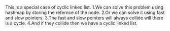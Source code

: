 This is a special case of cyclic linked list.
1.We can solve this problem using hashmap by storing the refernce of the node.
2.Or we can solve it using fast and slow pointers.
3.The fast and slow pointers will always collide will there is a cycle.
4.And if they collide then we have a cyclic linked list.